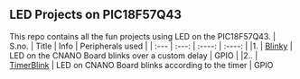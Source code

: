 ## LED Projects on PIC18F57Q43

This repo contains all the fun projects using LED on the PIC18F57Q43.
| S.no. | Title | Info | Peripherals used |
| :--- | :---: | :----: | :----: |
|1. | [Blinky](https://github.com/Metabix/PIC18F57Q43_LED_Examples/tree/main/Blinky.X) | LED on the CNANO Board blinks over a custom delay | GPIO |
|2.. | [TimerBlink]() | LED on CNANO Board blinks according to the timer | GPIO